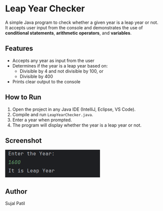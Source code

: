 # Leap Year Checker

A simple Java program to check whether a given year is a leap year or not.  
It accepts user input from the console and demonstrates the use of **conditional statements**, **arithmetic operators**, and **variables**.

## Features

- Accepts any year as input from the user
- Determines if the year is a leap year based on:
  - Divisible by 4 and not divisible by 100, or
  - Divisible by 400
- Prints clear output to the console

## How to Run

1. Open the project in any Java IDE (IntelliJ, Eclipse, VS Code).  
2. Compile and run `LeapYearChecker.java`.  
3. Enter a year when prompted.  
4. The program will display whether the year is a leap year or not.

## Screenshot

![Leap Year Output](Output.png)

## Author

Sujal Patil
